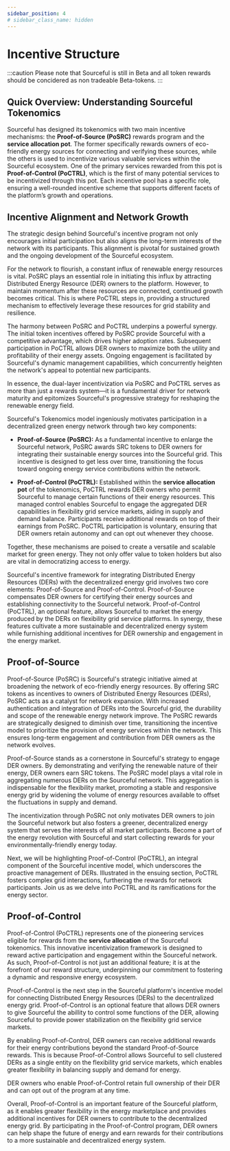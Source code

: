 ```yaml
---
sidebar_position: 4
# sidebar_class_name: hidden
---
```


# Incentive Structure

:::caution
Please note that Sourceful is still in Beta and all token rewards should be concidered as non tradeable Beta-tokens.
:::

## Quick Overview: Understanding Sourceful Tokenomics

Sourceful has designed its tokenomics with two main incentive mechanisms: the **Proof-of-Source (PoSRC)** rewards program and the **service allocation pot**. The former specifically rewards owners of eco-friendly energy sources for connecting and verifying these sources, while the others is used to incentivize various valuable services within the Sourceful ecosystem. One of the primary services rewarded from this pot is **Proof-of-Control (PoCTRL)**, which is the first of many potential services to be incentivized through this pot. Each incentive pool has a specific role, ensuring a well-rounded incentive scheme that supports different facets of the platform’s growth and operations.

## Incentive Alignment and Network Growth

The strategic design behind Sourceful's incentive program not only encourages initial participation but also aligns the long-term interests of the network with its participants. This alignment is pivotal for sustained growth and the ongoing development of the Sourceful ecosystem.

For the network to flourish, a constant influx of renewable energy resources is vital. PoSRC plays an essential role in initiating this influx by attracting Distributed Energy Resource (DER) owners to the platform. However, to maintain momentum after these resources are connected, continued growth becomes critical. This is where PoCTRL steps in, providing a structured mechanism to effectively leverage these resources for grid stability and resilience.

The harmony between PoSRC and PoCTRL underpins a powerful synergy. The initial token incentives offered by PoSRC provide Sourceful with a competitive advantage, which drives higher adoption rates. Subsequent participation in PoCTRL allows DER owners to maximize both the utility and profitability of their energy assets. Ongoing engagement is facilitated by Sourceful's dynamic management capabilities, which concurrently heighten the network's appeal to potential new participants.

In essence, the dual-layer incentivization via PoSRC and PoCTRL serves as more than just a rewards system—it is a fundamental driver for network maturity and epitomizes Sourceful's progressive strategy for reshaping the renewable energy field.

Sourceful's Tokenomics model ingeniously motivates participation in a decentralized green energy network through two key components:

- **Proof-of-Source (PoSRC):** As a fundamental incentive to enlarge the Sourceful network, PoSRC awards SRC tokens to DER owners for integrating their sustainable energy sources into the Sourceful grid. This incentive is designed to get less over time, transitioning the focus toward ongoing energy service contributions within the network.

- **Proof-of-Control (PoCTRL):** Established within the **service allocation pot** of the tokenomics, PoCTRL rewards DER owners who permit Sourceful to manage certain functions of their energy resources. This managed control enables Sourceful to engage the aggregated DER capabilities in flexibility grid service markets, aiding in supply and demand balance. Participants receive additional rewards on top of their earnings from PoSRC. PoCTRL participation is voluntary, ensuring that DER owners retain autonomy and can opt out whenever they choose.

Together, these mechanisms are poised to create a versatile and scalable market for green energy. They not only offer value to token holders but also are vital in democratizing access to energy.

Sourceful's incentive framework for integrating Distributed Energy Resources (DERs) with the decentralized energy grid involves two core elements: Proof-of-Source and Proof-of-Control. Proof-of-Source compensates DER owners for certifying their energy sources and establishing connectivity to the Sourceful network. Proof-of-Control (PoCTRL), an optional feature, allows Sourceful to market the energy produced by the DERs on flexibility grid service platforms. In synergy, these features cultivate a more sustainable and decentralized energy system while furnishing additional incentives for DER ownership and engagement in the energy market.

<!-- ![Distribution of SrcToken](./img/pos-poc-distribution.svg#gh-light-mode-only)![Distribution of SrcToken](./img/pos-poc-distribution-dark.svg#gh-dark-mode-only) -->

## Proof-of-Source

Proof-of-Source (PoSRC) is Sourceful's strategic initiative aimed at broadening the network of eco-friendly energy resources. By offering SRC tokens as incentives to owners of Distributed Energy Resources (DERs), PoSRC acts as a catalyst for network expansion. With increased authentication and integration of DERs into the Sourceful grid, the durability and scope of the renewable energy network improve. The PoSRC rewards are strategically designed to diminish over time, transitioning the incentive model to prioritize the provision of energy services within the network. This ensures long-term engagement and contribution from DER owners as the network evolves.

Proof-of-Source stands as a cornerstone in Sourceful's strategy to engage DER owners. By demonstrating and verifying the renewable nature of their energy, DER owners earn SRC tokens. The PoSRC model plays a vital role in aggregating numerous DERs on the Sourceful network. This aggregation is indispensable for the flexibility market, promoting a stable and responsive energy grid by widening the volume of energy resources available to offset the fluctuations in supply and demand.

The incentivization through PoSRC not only motivates DER owners to join the Sourceful network but also fosters a greener, decentralized energy system that serves the interests of all market participants. Become a part of the energy revolution with Sourceful and start collecting rewards for your environmentally-friendly energy today.

Next, we will be highlighting Proof-of-Control (PoCTRL), an integral component of the Sourceful incentive model, which underscores the proactive management of DERs. Illustrated in the ensuing section, PoCTRL fosters complex grid interactions, furthering the rewards for network participants. Join us as we delve into PoCTRL and its ramifications for the energy sector.

## Proof-of-Control

Proof-of-Control (PoCTRL) represents one of the pioneering services eligible for rewards from the **service allocation** of the Sourceful tokenomics. This innovative incentivization framework is designed to reward active participation and engagement within the Sourceful network. As such, Proof-of-Control is not just an additional feature; it is at the forefront of our reward structure, underpinning our commitment to fostering a dynamic and responsive energy ecosystem.

Proof-of-Control is the next step in the Sourceful platform's incentive model for connecting Distributed Energy Resources (DERs) to the decentralized energy grid. Proof-of-Control is an optional feature that allows DER owners to give Sourceful the abillity to control some functions of the DER, allowing Sourceful to provide power stabilization on the flexibility grid service markets.

By enabling Proof-of-Control, DER owners can receive additional rewards for their energy contributions beyond the standard Proof-of-Source rewards. This is because Proof-of-Control allows Sourceful to sell clustered DERs as a single entity on the flexibility grid service markets, which enables greater flexibility in balancing supply and demand for energy.

DER owners who enable Proof-of-Control retain full ownership of their DER and can opt out of the program at any time.

Overall, Proof-of-Control is an important feature of the Sourceful platform, as it enables greater flexibility in the energy marketplace and provides additional incentives for DER owners to contribute to the decentralized energy grid. By participating in the Proof-of-Control program, DER owners can help shape the future of energy and earn rewards for their contributions to a more sustainable and decentralized energy system.
